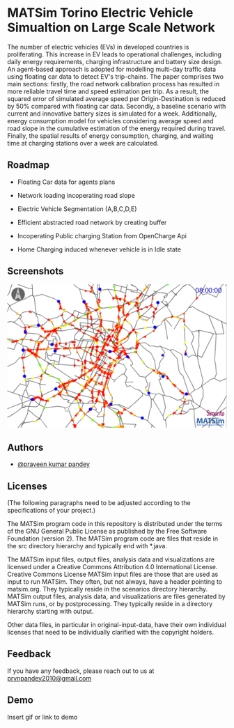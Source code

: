 
# MATSim Torino Electric Vehicle Simualtion on Large Scale Network

The number of electric vehicles (EVs) in developed countries is proliferating. This increase in EV leads to operational challenges, including daily energy requirements, charging infrastructure and battery size design. An agent-based approach is adopted for modelling multi-day traffic data using floating car data to detect EV's trip-chains. The paper comprises two main sections: firstly, the road network calibration process has resulted in more reliable travel time and speed estimation per trip. As a result, the squared error of simulated average speed per Origin-Destination is reduced by 50% compared with floating car data. Secondly, a baseline scenario with current and innovative battery sizes is simulated for a week. Additionally, energy consumption model for vehicles considering average speed and road slope in the cumulative estimation of the energy required during travel. Finally, the spatial results of energy consumption, charging, and waiting time at charging stations over a week are calculated.




## Roadmap

- Floating Car data for agents plans

- Network loading incoperating road slope

- Electric Vehicle Segmentation (A,B,C,D,E)

- Efficient abstracted road network by creating buffer

- Incoperating Public charging Station from OpenCharge Api

- Home Charging induced whenever vehicle is in Idle state


## Screenshots

![Network](https://github.com/prvnpandey/EV_Torino/blob/38825a1fbfb65fb1a134c82a16b536dca88b5b57/vehicle%20atr%208.PNG)


## Authors

- [@praveen kumar pandey](https://www.github.com/prvnpandey)


## Licenses


(The following paragraphs need to be adjusted according to the specifications of your project.)

The MATSim program code in this repository is distributed under the terms of the GNU General Public License as published by the Free Software Foundation (version 2). The MATSim program code are files that reside in the src directory hierarchy and typically end with *.java.

The MATSim input files, output files, analysis data and visualizations are licensed under a Creative Commons Attribution 4.0 International License. Creative Commons License
 MATSim input files are those that are used as input to run MATSim. They often, but not always, have a header pointing to matsim.org. They typically reside in the scenarios directory hierarchy. MATSim output files, analysis data, and visualizations are files generated by MATSim runs, or by postprocessing. They typically reside in a directory hierarchy starting with output.

Other data files, in particular in original-input-data, have their own individual licenses that need to be individually clarified with the copyright holders.


## Feedback

If you have any feedback, please reach out to us at prvnpandey2010@gmail.com


## Demo

Insert gif or link to demo

